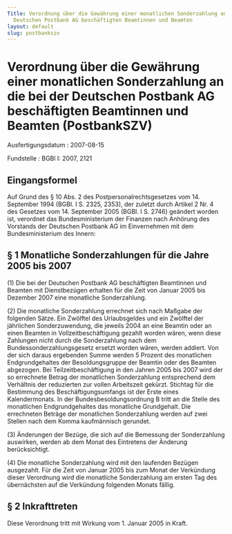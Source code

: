 ```yaml
---
Title: Verordnung über die Gewährung einer monatlichen Sonderzahlung an die bei der
  Deutschen Postbank AG beschäftigten Beamtinnen und Beamten
layout: default
slug: postbankszv
---
```


# Verordnung über die Gewährung einer monatlichen Sonderzahlung an die bei der Deutschen Postbank AG beschäftigten Beamtinnen und Beamten (PostbankSZV)

Ausfertigungsdatum
:   2007-08-15

Fundstelle
:   BGBl I: 2007, 2121



## Eingangsformel

Auf Grund des § 10 Abs. 2 des Postpersonalrechtsgesetzes vom 14.
September 1994 (BGBl. I S. 2325, 2353), der zuletzt durch Artikel 2
Nr. 4 des Gesetzes vom 14. September 2005 (BGBl. I S. 2746) geändert
worden ist, verordnet das Bundesministerium der Finanzen nach Anhörung
des Vorstands der Deutschen Postbank AG im Einvernehmen mit dem
Bundesministerium des Innern:


## § 1 Monatliche Sonderzahlungen für die Jahre 2005 bis 2007

(1) Die bei der Deutschen Postbank AG beschäftigten Beamtinnen und
Beamten mit Dienstbezügen erhalten für die Zeit von Januar 2005 bis
Dezember 2007 eine monatliche Sonderzahlung.

(2) Die monatliche Sonderzahlung errechnet sich nach Maßgabe der
folgenden Sätze. Ein Zwölftel des Urlaubsgeldes und ein Zwölftel der
jährlichen Sonderzuwendung, die jeweils 2004 an eine Beamtin oder an
einen Beamten in Vollzeitbeschäftigung gezahlt worden wären, wenn
diese Zahlungen nicht durch die Sonderzahlung nach dem
Bundessonderzahlungsgesetz ersetzt worden wären, werden addiert. Von
der sich daraus ergebenden Summe werden 5 Prozent des monatlichen
Endgrundgehaltes der Besoldungsgruppe der Beamtin oder des Beamten
abgezogen. Bei Teilzeitbeschäftigung in den Jahren 2005 bis 2007 wird
der so errechnete Betrag der monatlichen Sonderzahlung entsprechend
dem Verhältnis der reduzierten zur vollen Arbeitszeit gekürzt.
Stichtag für die Bestimmung des Beschäftigungsumfangs ist der Erste
eines Kalendermonats. In der Bundesbesoldungsordnung B tritt an die
Stelle des monatlichen Endgrundgehaltes das monatliche Grundgehalt.
Die errechneten Beträge der monatlichen Sonderzahlung werden auf zwei
Stellen nach dem Komma kaufmännisch gerundet.

(3) Änderungen der Bezüge, die sich auf die Bemessung der
Sonderzahlung auswirken, werden ab dem Monat des Eintretens der
Änderung berücksichtigt.

(4) Die monatliche Sonderzahlung wird mit den laufenden Bezügen
ausgezahlt. Für die Zeit von Januar 2005 bis zum Monat der Verkündung
dieser Verordnung wird die monatliche Sonderzahlung am ersten Tag des
übernächsten auf die Verkündung folgenden Monats fällig.


## § 2 Inkrafttreten

Diese Verordnung tritt mit Wirkung vom 1. Januar 2005 in Kraft.

